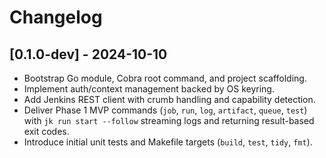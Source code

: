 # Changelog

## [0.1.0-dev] - 2024-10-10
- Bootstrap Go module, Cobra root command, and project scaffolding.
- Implement auth/context management backed by OS keyring.
- Add Jenkins REST client with crumb handling and capability detection.
- Deliver Phase 1 MVP commands (`job`, `run`, `log`, `artifact`, `queue`, `test`) with `jk run start --follow` streaming logs and returning result-based exit codes.
- Introduce initial unit tests and Makefile targets (`build`, `test`, `tidy`, `fmt`).
